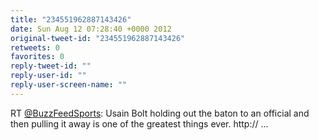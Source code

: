 ```yaml
---
title: "234551962887143426"
date: Sun Aug 12 07:28:40 +0000 2012
original-tweet-id: "234551962887143426"
retweets: 0
favorites: 0
reply-tweet-id: ""
reply-user-id: ""
reply-user-screen-name: ""
---
```

RT <a href="https://twitter.com/BuzzFeedSports">@BuzzFeedSports</a>: Usain Bolt holding out the baton to an official and then pulling it away is one of the greatest things ever. http:// ...
